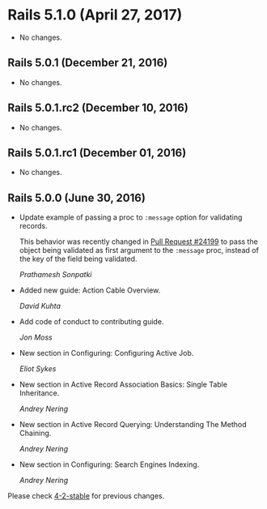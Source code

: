 # Rails 5.1.0 (April 27, 2017) ##

*   No changes.

## Rails 5.0.1 (December 21, 2016) ##

*   No changes.


## Rails 5.0.1.rc2 (December 10, 2016) ##

*   No changes.


## Rails 5.0.1.rc1 (December 01, 2016) ##

*   No changes.


## Rails 5.0.0 (June 30, 2016) ##

*   Update example of passing a proc to `:message` option for validating records.

    This behavior was recently changed in [Pull Request #24199](https://github.com/rails/rails/pull/24119) to
    pass the object being validated as first argument to the `:message` proc,
    instead of the key of the field being validated.

    *Prathamesh Sonpatki*

*   Added new guide: Action Cable Overview.

    *David Kuhta*

*   Add code of conduct to contributing guide.

    *Jon Moss*

*   New section in Configuring: Configuring Active Job.

    *Eliot Sykes*

*   New section in Active Record Association Basics: Single Table Inheritance.

    *Andrey Nering*

*   New section in Active Record Querying: Understanding The Method Chaining.

    *Andrey Nering*

*   New section in Configuring: Search Engines Indexing.

    *Andrey Nering*

Please check [4-2-stable](https://github.com/rails/rails/blob/4-2-stable/guides/CHANGELOG.md) for previous changes.
